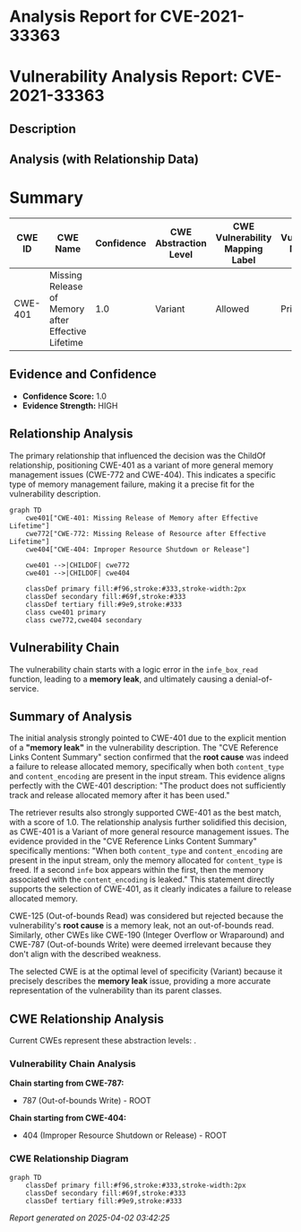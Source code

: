 # Analysis Report for CVE-2021-33363

# Vulnerability Analysis Report: CVE-2021-33363

## Description



## Analysis (with Relationship Data)

# Summary
| CWE ID | CWE Name | Confidence | CWE Abstraction Level | CWE Vulnerability Mapping Label | CWE-Vulnerability Mapping Notes |
|---|---|---|---|---|---|
| CWE-401 | Missing Release of Memory after Effective Lifetime | 1.0 | Variant | Allowed | Primary CWE |

## Evidence and Confidence

*   **Confidence Score:** 1.0
*   **Evidence Strength:** HIGH

## Relationship Analysis
The primary relationship that influenced the decision was the ChildOf relationship, positioning CWE-401 as a variant of more general memory management issues (CWE-772 and CWE-404). This indicates a specific type of memory management failure, making it a precise fit for the vulnerability description.

```mermaid
graph TD
    cwe401["CWE-401: Missing Release of Memory after Effective Lifetime"]
    cwe772["CWE-772: Missing Release of Resource after Effective Lifetime"]
    cwe404["CWE-404: Improper Resource Shutdown or Release"]
    
    cwe401 -->|CHILDOF| cwe772
    cwe401 -->|CHILDOF| cwe404
    
    classDef primary fill:#f96,stroke:#333,stroke-width:2px
    classDef secondary fill:#69f,stroke:#333
    classDef tertiary fill:#9e9,stroke:#333
    class cwe401 primary
    class cwe772,cwe404 secondary
```

## Vulnerability Chain
The vulnerability chain starts with a logic error in the `infe_box_read` function, leading to a **memory leak**, and ultimately causing a denial-of-service.

## Summary of Analysis
The initial analysis strongly pointed to CWE-401 due to the explicit mention of a **"memory leak"** in the vulnerability description. The "CVE Reference Links Content Summary" section confirmed that the **root cause** was indeed a failure to release allocated memory, specifically when both `content_type` and `content_encoding` are present in the input stream. This evidence aligns perfectly with the CWE-401 description: "The product does not sufficiently track and release allocated memory after it has been used."

The retriever results also strongly supported CWE-401 as the best match, with a score of 1.0. The relationship analysis further solidified this decision, as CWE-401 is a Variant of more general resource management issues.
The evidence provided in the "CVE Reference Links Content Summary" specifically mentions: "When both `content_type` and `content_encoding` are present in the input stream, only the memory allocated for `content_type` is freed. If a second `infe` box appears within the first, then the memory associated with the `content_encoding` is leaked." This statement directly supports the selection of CWE-401, as it clearly indicates a failure to release allocated memory.

CWE-125 (Out-of-bounds Read) was considered but rejected because the vulnerability's **root cause** is a memory leak, not an out-of-bounds read. Similarly, other CWEs like CWE-190 (Integer Overflow or Wraparound) and CWE-787 (Out-of-bounds Write) were deemed irrelevant because they don't align with the described weakness.

The selected CWE is at the optimal level of specificity (Variant) because it precisely describes the **memory leak** issue, providing a more accurate representation of the vulnerability than its parent classes.


## CWE Relationship Analysis

Current CWEs represent these abstraction levels: .


### Vulnerability Chain Analysis

**Chain starting from CWE-787:**
- 787 (Out-of-bounds Write) - ROOT


**Chain starting from CWE-404:**
- 404 (Improper Resource Shutdown or Release) - ROOT



### CWE Relationship Diagram

```mermaid
graph TD
    classDef primary fill:#f96,stroke:#333,stroke-width:2px
    classDef secondary fill:#69f,stroke:#333
    classDef tertiary fill:#9e9,stroke:#333
```



*Report generated on 2025-04-02 03:42:25*
